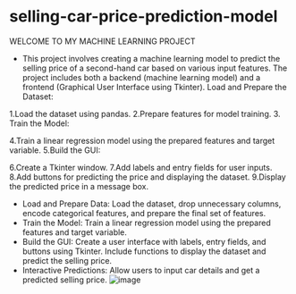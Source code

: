 # selling-car-price-prediction-model
WELCOME TO MY MACHINE LEARNING PROJECT 

* This project involves creating a machine learning model to predict the selling price of a second-hand car based on various input features. The project includes both a backend (machine learning model) and a frontend (Graphical User Interface using Tkinter).
Load and Prepare the Dataset:

1.Load the dataset using pandas.
2.Prepare features for model training.
3. Train the Model:

4.Train a linear regression model using the prepared features and target variable.
5.Build the GUI:

6.Create a Tkinter window.
7.Add labels and entry fields for user inputs.
8.Add buttons for predicting the price and displaying the dataset.
9.Display the predicted price in a message box.



  
* Load and Prepare Data: Load the dataset, drop unnecessary columns, encode categorical features, and prepare the final set of features.
* Train the Model: Train a linear regression model using the prepared features and target variable.
* Build the GUI: Create a user interface with labels, entry fields, and buttons using Tkinter. Include functions to display the dataset and predict the selling price.
* Interactive Predictions: Allow users to input car details and get a predicted selling price.
![image](https://github.com/nandanaap/selling-car-price-prediction-model/assets/139910211/51890a84-97d6-420b-8ff6-c358e61b8985)
